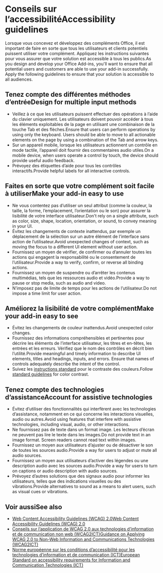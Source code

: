 # <a name="accessibility-guidelines"></a><span data-ttu-id="06289-101">Conseils sur l’accessibilité</span><span class="sxs-lookup"><span data-stu-id="06289-101">Accessibility guidelines</span></span>

<span data-ttu-id="06289-p101">Lorsque vous concevez et développez des compléments Office, il est important de faire en sorte que tous les utilisateurs et clients potentiels puissent utiliser votre complément. Appliquez les instructions suivantes pour vous assurer que votre solution est accessible à tous les publics.</span><span class="sxs-lookup"><span data-stu-id="06289-p101">As you design and develop your Office Add-ins, you'll want to ensure that all potential users and customers are able to use your add-in successfully. Apply the following guidelines to ensure that your solution is accessible to all audiences.</span></span>

## <a name="design-for-multiple-input-methods"></a><span data-ttu-id="06289-104">Tenez compte des différentes méthodes d’entrée</span><span class="sxs-lookup"><span data-stu-id="06289-104">Design for multiple input methods</span></span>

- <span data-ttu-id="06289-p102">Veillez à ce que les utilisateurs puissent effectuer des opérations à l’aide du clavier uniquement. Les utilisateurs doivent pouvoir accéder à tous les éléments exploitables de la page en utilisant une combinaison de la touche Tab et des flèches.</span><span class="sxs-lookup"><span data-stu-id="06289-p102">Ensure that users can perform operations by using only the keyboard. Users should be able to move to all actionable elements on the page by using a combination of the Tab and arrow keys.</span></span>
- <span data-ttu-id="06289-107">Sur un appareil mobile, lorsque les utilisateurs actionnent un contrôle en mode tactile, l’appareil doit fournir des commentaires audio utiles.</span><span class="sxs-lookup"><span data-stu-id="06289-107">On a mobile device, when users operate a control by touch, the device should provide useful audio feedback.</span></span>
- <span data-ttu-id="06289-108">Prévoyez des étiquettes d’aide pour tous les contrôles interactifs.</span><span class="sxs-lookup"><span data-stu-id="06289-108">Provide helpful labels for all interactive controls.</span></span> 

## <a name="make-your-add-in-easy-to-use"></a><span data-ttu-id="06289-109">Faites en sorte que votre complément soit facile à utiliser</span><span class="sxs-lookup"><span data-stu-id="06289-109">Make your add-in easy to use</span></span>

- <span data-ttu-id="06289-110">Ne vous contentez pas d’utiliser un seul attribut (comme la couleur, la taille, la forme, l’emplacement, l’orientation ou le son) pour assurer la lisibilité de votre interface utilisateur.</span><span class="sxs-lookup"><span data-stu-id="06289-110">Don't rely on a single attribute, such as color, size, shape, location, orientation, or sound, to convey meaning in your UI.</span></span>
- <span data-ttu-id="06289-111">Évitez les changements de contexte inattendus, par exemple un déplacement de la sélection sur un autre élément de l’interface sans action de l’utilisateur.</span><span class="sxs-lookup"><span data-stu-id="06289-111">Avoid unexpected changes of context, such as moving the focus to a different UI element without user action.</span></span>
- <span data-ttu-id="06289-112">Fournissez un moyen de vérifier, de confirmer ou d’annuler toutes les actions qui engagent la responsabilité ou le consentement de l’utilisateur.</span><span class="sxs-lookup"><span data-stu-id="06289-112">Provide a way to verify, confirm, or reverse all binding actions.</span></span>
- <span data-ttu-id="06289-113">Fournissez un moyen de suspendre ou d’arrêter les contenus multimédias, tels que les ressources audio et vidéo.</span><span class="sxs-lookup"><span data-stu-id="06289-113">Provide a way to pause or stop media, such as audio and video.</span></span>
- <span data-ttu-id="06289-114">N’imposez pas de limite de temps pour les actions de l’utilisateur.</span><span class="sxs-lookup"><span data-stu-id="06289-114">Do not impose a time limit for user action.</span></span>

## <a name="make-your-add-in-easy-to-see"></a><span data-ttu-id="06289-115">Améliorez la lisibilité de votre complément</span><span class="sxs-lookup"><span data-stu-id="06289-115">Make your add-in easy to see</span></span>

- <span data-ttu-id="06289-116">Évitez les changements de couleur inattendus.</span><span class="sxs-lookup"><span data-stu-id="06289-116">Avoid unexpected color changes.</span></span>
- <span data-ttu-id="06289-p103">Fournissez des informations compréhensibles et pertinentes pour décrire les éléments de l’interface utilisateur, les titres et en-têtes, les entrées et les erreurs. Vérifiez que le nom des contrôles en décrit bien l’utilité.</span><span class="sxs-lookup"><span data-stu-id="06289-p103">Provide meaningful and timely information to describe UI elements, titles and headings, inputs, and errors. Ensure that names of controls adequately describe the intent of the control.</span></span>
- <span data-ttu-id="06289-119">Suivez les [instructions standard](https://www.w3.org/TR/UNDERSTANDING-WCAG20/visual-audio-contrast-contrast.html) pour le contraste des couleurs.</span><span class="sxs-lookup"><span data-stu-id="06289-119">Follow [standard guidelines](https://www.w3.org/TR/UNDERSTANDING-WCAG20/visual-audio-contrast-contrast.html) for color contrast.</span></span>

## <a name="account-for-assistive-technologies"></a><span data-ttu-id="06289-120">Tenez compte des technologies d’assistance</span><span class="sxs-lookup"><span data-stu-id="06289-120">Account for assistive technologies</span></span>

- <span data-ttu-id="06289-121">Évitez d’utiliser des fonctionnalités qui interfèrent avec les technologies d’assistance, notamment en ce qui concerne les interactions visuelles, audio ou autres.</span><span class="sxs-lookup"><span data-stu-id="06289-121">Avoid using features that interfere with assistive technologies, including visual, audio, or other interactions.</span></span>
- <span data-ttu-id="06289-p104">Ne fournissez pas de texte dans un format image. Les lecteurs d’écran ne peuvent pas lire le texte dans les images.</span><span class="sxs-lookup"><span data-stu-id="06289-p104">Do not provide text in an image format. Screen readers cannot read text within images.</span></span>
- <span data-ttu-id="06289-124">Fournissez un moyen aux utilisateurs d’ajuster ou de désactiver le son de toutes les sources audio.</span><span class="sxs-lookup"><span data-stu-id="06289-124">Provide a way for users to adjust or mute all audio sources.</span></span>
- <span data-ttu-id="06289-125">Fournissez un moyen aux utilisateurs d’activer des légendes ou une description audio avec les sources audio.</span><span class="sxs-lookup"><span data-stu-id="06289-125">Provide a way for users to turn on captions or audio description with audio sources.</span></span>
- <span data-ttu-id="06289-126">Prévoyez d’autres solutions que des signaux audio pour informer les utilisateurs, telles que des indications visuelles ou des vibrations.</span><span class="sxs-lookup"><span data-stu-id="06289-126">Provide alternatives to sound as a means to alert users, such as visual cues or vibrations.</span></span>

## <a name="see-also"></a><span data-ttu-id="06289-127">Voir aussi</span><span class="sxs-lookup"><span data-stu-id="06289-127">See also</span></span>

- [<span data-ttu-id="06289-128">Web Content Accessibility Guidelines (WCAG) 2.0</span><span class="sxs-lookup"><span data-stu-id="06289-128">Web Content Accessibility Guidelines (WCAG) 2.0</span></span>](https://www.w3.org/TR/wcag2ict/#REF-WCAG20)
- [<span data-ttu-id="06289-129">Conseils sur l’application de WCAG 2.0 aux technologies d’information et de communication non web (WCAG2ICT)</span><span class="sxs-lookup"><span data-stu-id="06289-129">Guidance on Applying WCAG 2.0 to Non-Web Information and Communications Technologies (WCAG2ICT)</span></span>](https://www.w3.org/TR/wcag2ict/)
- [<span data-ttu-id="06289-130">Norme européenne sur les conditions d’accessibilité pour les technologies d’information et de communication (ICT)</span><span class="sxs-lookup"><span data-stu-id="06289-130">European Standard on accessibility requirements for Information and Communication Technologies (ICT)</span></span>](http://www.etsi.org/deliver/etsi_en/301500_301599/301549/01.00.00_20/en_301549v010000c.pdf) 
